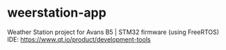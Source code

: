 # weerstation-app
Weather Station project for Avans B5 | STM32 firmware (using FreeRTOS) IDE: https://www.qt.io/product/development-tools

